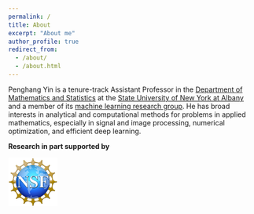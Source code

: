 ```yaml
---
permalink: /
title: About
excerpt: "About me"
author_profile: true
redirect_from: 
  - /about/
  - /about.html
---
```


Penghang Yin is a tenure-track Assistant Professor in the [Department of Mathematics and Statistics](https://www.albany.edu/math) at the [State University of New York at Albany](https://www.albany.edu/) and a member of its [machine learning research group](https://sites.google.com/view/mlualbany). He has broad interests in analytical and computational methods for problems in applied mathematics, especially in signal and image processing, numerical optimization, and efficient deep learning. 
<!--- He is also part of [UA Machine Learning research group](https://sites.google.com/view/mlualbany). -->

**Research in part supported by** 
<p float="left">
<img src="/images/NSF-logo.png" height="100" width = "100">
<!---
<img src="https://github.com/yin-penghang/yin-penghang.github.io/blob/main/images/IBM-Logo.jpeg" height="100"> -->
</p>

